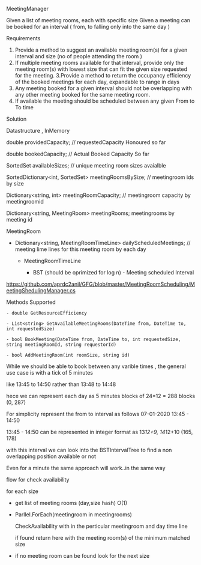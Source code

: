 MeetingManager


Given a list of meeting rooms, each with specific size
Given a meeting can be booked for an interval ( from, to falling only into the same day )


Requirements

1. Provide a method to suggest an available meeting room(s) for a given interval and size (no of people attending the room ) 
2. If multiple meeting rooms available for that interval, provide only the meeting room(s) with lowest size that can fit the given size requested for the meeting.
3.Provide a method to return the occupancy efficiency of the booked meetings for each day, expandable to range in days
4. Any meeting booked for a given interval should not be overlapping with any other meeting booked for the same meeting room. 
5. If available the meeting should be scheduled between any given From to To time



Solution

Datastructure , InMemory
     
double providedCapacity; // requestedCapacity Honoured so far

double bookedCapacity; // Actual Booked Capacity So far

SortedSet<int> availableSizes; // unique meeting room sizes avaialble
     
SortedDictionary<int, SortedSet<string>> meetingRoomsBySize; // meetingroom ids by size
     
Dictionary<string, int> meetingRoomCapacity; // meetingroom capacity by meetingroomid
    
Dictionary<string, MeetingRoom> meetingRooms; meetingrooms by meeting id

MeetingRoom

   - Dictionary<string, MeetingRoomTimeLine> dailyScheduledMeetings; // meeting lime lines for this meeting room by each day
   
     - MeetingRoomTimeLine
     
         - BST (should be oprimized for log n)
                - Meeting scheduled Interval

https://github.com/aprdc2anil/GFG/blob/master/MeetingRoomScheduling/MeetingShedulingManager.cs   

Methods Supported

    - double GetResourceEfficiency
    
    - List<string> GetAvailableMeetingRooms(DateTime from, DateTime to, int requestedSize)
    
    - bool BookMeeting(DateTime from, DateTime to, int requestedSize, string meetingRoomId, string requestorId)
    
    - bool AddMeetingRoom(int roomSize, string id)
  

While we should be able to book between any varible times , the general use case is with a tick of 5 minutes

like 13:45 to 14:50 rather than 13:48 to 14:48

hece we can represent each day as 5 minutes blocks   of 24*12 = 288 blocks (0, 287)

For simplicity represent the from to interval as follows
07-01-2020 13:45 - 14:50

13:45 - 14:50 can be represented in integer format as  13*12+9, 14*12+10 (165, 178)

with this interval we can look into the BSTIntervalTree to find a non overlapping position available or not

Even for a minute the same approach will work..in the same way

flow for check availability
   
for each size

  - get list of meeting rooms (day,size hash) O(1)
  
  - Parllel.ForEach(meetingroom in meetingrooms)
  
       CheckAvailability with in the perticular meetingroom and day time line
       
       if found return here with the meeting room(s) of the minimum matched size
       
  - if no meeting room can be found look for the next size
